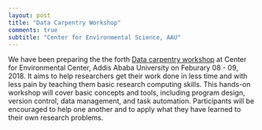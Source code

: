 ```yaml
---
layout: post
title: "Data Carpentry Workshop"
comments: true
subtitle: "Center for Environmental Science, AAU"
---
```



We have been preparing the the forth [Data carpentry workshop](https://mesfind.github.io/2018-02-08-AAU/) at Center for Environmental Center, Addis Ababa University on Feburary 08 - 09, 2018. It  aims to help researchers get their work done in less time and with less pain by teaching them basic research computing skills. This hands-on workshop will cover basic concepts and tools, including program design, version control, data management, and task automation. Participants will be encouraged to help one another and to apply what they have learned to their own research problems.
